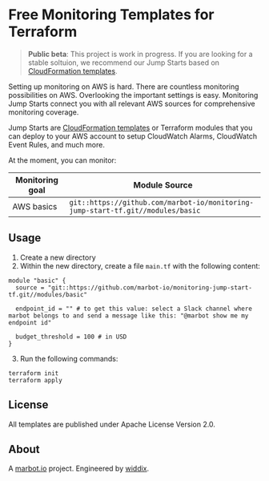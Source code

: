 # Free Monitoring Templates for Terraform

> **Public beta**: This project is work in progress. If you are looking for a stable soltuion, we recommend our Jump Starts based on [CloudFormation templates](https://github.com/marbot-io/monitoring-jump-start).

Setting up monitoring on AWS is hard. There are countless monitoring possibilities on AWS. Overlooking the important settings is easy. Monitoring Jump Starts connect you with all relevant AWS sources for comprehensive monitoring coverage.

Jump Starts are [CloudFormation templates](https://github.com/marbot-io/monitoring-jump-start) or Terraform modules that you can deploy to your AWS account to setup CloudWatch Alarms, CloudWatch Event Rules, and much more.

At the moment, you can monitor:

| Monitoring goal | Module Source                                                                   |
| --------------- | ------------------------------------------------------------------------------- |
| AWS basics      | `git::https://github.com/marbot-io/monitoring-jump-start-tf.git//modules/basic` |

## Usage

1. Create a new directory
2. Within the new directory, create a file `main.tf` with the following content:
```
module "basic" {
  source = "git::https://github.com/marbot-io/monitoring-jump-start-tf.git//modules/basic"

  endpoint_id = "" # to get this value: select a Slack channel where marbot belongs to and send a message like this: "@marbot show me my endpoint id"

  budget_threshold = 100 # in USD
}
```
3. Run the following commands:
```
terraform init
terraform apply
```

## License
All templates are published under Apache License Version 2.0.

## About
A [marbot.io](https://marbot.io/) project. Engineered by [widdix](https://widdix.net).
